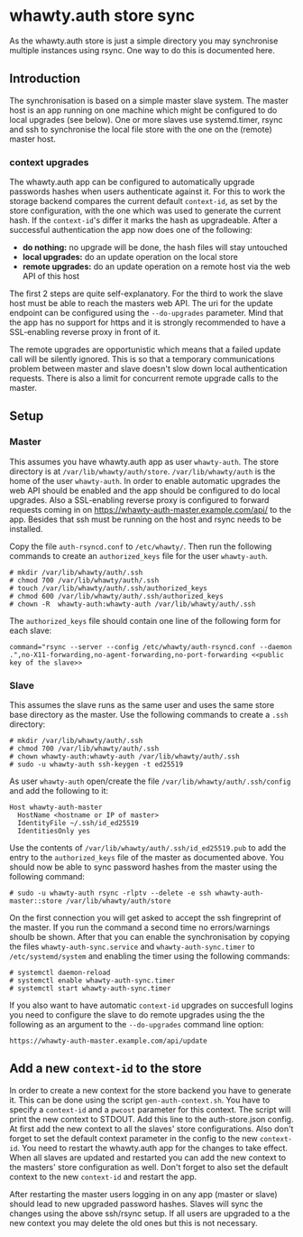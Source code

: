 # whawty.auth store sync

As the whawty.auth store is just a simple directory you may synchronise multiple
instances using rsync. One way to do this is documented here.

## Introduction

The synchronisation is based on a simple master slave system. The master host is an app
running on one machine which might be configured to do local upgrades (see below). One or
more slaves use systemd.timer, rsync and ssh to synchronise the local file store with
the one on the (remote) master host.

### context upgrades

The whawty.auth app can be configured to automatically upgrade passwords hashes when users
authenticate against it. For this to work the storage backend compares the current
default `context-id`, as set by the store configuration, with the one which was used
to generate the current hash. If the `context-id`'s differ it marks the hash as upgradeable.
After a successful authentication the app now does one of the following:

- **do nothing:** no upgrade will be done, the hash files will stay untouched
- **local upgrades:** do an update operation on the local store
- **remote upgrades:** do an update operation on a remote host via the web API of this host

The first 2 steps are quite self-explanatory. For the third to work the slave host must
be able to reach the masters web API. The uri for the update endpoint can be configured
using the `--do-upgrades` parameter. Mind that the app has no support for https and it is
strongly recommended to have a SSL-enabling reverse proxy in front of it.

The remote upgrades are opportunistic which means that a failed update call will be
silently ignored. This is so that a temporary communications problem between master and slave
doesn't slow down local authentication requests. There is also a limit for concurrent
remote upgrade calls to the master.

## Setup

### Master

This assumes you have whawty.auth app as user `whawty-auth`. The store directory is at
`/var/lib/whawty/auth/store`. `/var/lib/whawty/auth` is the home of the user `whawty-auth`.
In order to enable automatic upgrades the web API should be enabled and the app should be
configured to do local upgrades. Also a SSL-enabling reverse proxy is configured to forward
requests coming in on https://whawty-auth-master.example.com/api/ to the app.
Besides that ssh must be running on the host and rsync needs to be installed.

Copy the file `auth-rsyncd.conf` to `/etc/whawty/`. Then run the following commands to create
an `authorized_keys` file for the user `whawty-auth`.

    # mkdir /var/lib/whawty/auth/.ssh
    # chmod 700 /var/lib/whawty/auth/.ssh
    # touch /var/lib/whawty/auth/.ssh/authorized_keys
    # chmod 600 /var/lib/whawty/auth/.ssh/authorized_keys
    # chown -R  whawty-auth:whawty-auth /var/lib/whawty/auth/.ssh

The `authorized_keys` file should contain one line of the following form for each slave:

    command="rsync --server --config /etc/whawty/auth-rsyncd.conf --daemon .",no-X11-forwarding,no-agent-forwarding,no-port-forwarding <<public key of the slave>>

### Slave

This assumes the slave runs as the same user and uses the same store base directory as the
master. Use the following commands to create a `.ssh` directory:

    # mkdir /var/lib/whawty/auth/.ssh
    # chmod 700 /var/lib/whawty/auth/.ssh
    # chown whawty-auth:whawty-auth /var/lib/whawty/auth/.ssh
    # sudo -u whawty-auth ssh-keygen -t ed25519

As user `whawty-auth` open/create the file `/var/lib/whawty/auth/.ssh/config` and add the following
to it:

    Host whawty-auth-master
      HostName <hostname or IP of master>
      IdentityFile ~/.ssh/id_ed25519
      IdentitiesOnly yes

Use the contents of `/var/lib/whawty/auth/.ssh/id_ed25519.pub` to add the entry to the
`authorized_keys` file of the master as documented above. You should now be able to sync password
hashes from the master using the following command:

    # sudo -u whawty-auth rsync -rlptv --delete -e ssh whawty-auth-master::store /var/lib/whawty/auth/store

On the first connection you will get asked to accept the ssh fingreprint of the master. If you run
the command a second time no errors/warnings shoulb be shown.
After that you can enable the synchronisation by copying the files `whawty-auth-sync.service` and
`whawty-auth-sync.timer` to `/etc/systemd/system` and enabling the timer using the following commands:

    # systemctl daemon-reload
    # systemctl enable whawty-auth-sync.timer
    # systemctl start whawty-auth-sync.timer

If you also want to have automatic `context-id` upgrades on succesfull logins you need to configure the
slave to do remote upgrades using the the following as an argument to the `--do-upgrades` command line option:

    https://whawty-auth-master.example.com/api/update


## Add a new `context-id` to the store

In order to create a new context for the store backend you have to generate it. This can be done using the
script `gen-auth-context.sh`. You have to specify a `context-id` and a `pwcost` parameter for this context.
The script will print the new context to STDOUT. Add this line to the auth-store.json config.
At first add the new context to all the slaves' store configurations. Also don't forget to set the default
context parameter in the config to the new `context-id`. You need to restart the whawty.auth app for the changes
to take effect.
When all slaves are updated and restarted you can add the new context to the masters' store configuration as
well. Don't forget to also set the default context to the new `context-id` and restart the app.

After restarting the master users logging in on any app (master or slave) should lead to new upgraded password
hashes. Slaves will sync the changes using the above ssh/rsync setup.
If all users are upgraded to a the new context you may delete the old ones but this is not necessary.
